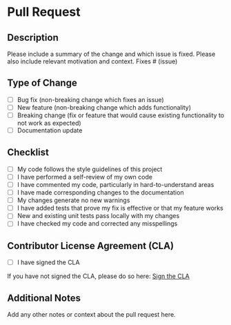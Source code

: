 # Pull Request

## Description
Please include a summary of the change and which issue is fixed. Please also include relevant motivation and context.
Fixes # (issue)

## Type of Change
- [ ] Bug fix (non-breaking change which fixes an issue)
- [ ] New feature (non-breaking change which adds functionality)
- [ ] Breaking change (fix or feature that would cause existing functionality to not work as expected)
- [ ] Documentation update

## Checklist
- [ ] My code follows the style guidelines of this project
- [ ] I have performed a self-review of my own code
- [ ] I have commented my code, particularly in hard-to-understand areas
- [ ] I have made corresponding changes to the documentation
- [ ] My changes generate no new warnings
- [ ] I have added tests that prove my fix is effective or that my feature works
- [ ] New and existing unit tests pass locally with my changes
- [ ] I have checked my code and corrected any misspellings

## Contributor License Agreement (CLA)
- [ ] I have signed the CLA

If you have not signed the CLA, please do so here: [Sign the CLA](https://cla-assistant.io/BhargavEkbote/LetsChat)

## Additional Notes
Add any other notes or context about the pull request here.
